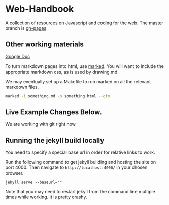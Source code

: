 Web-Handbook
============
A collection of resources on Javascript and coding for the web. The master branch is [gh-pages](http://sosolimited.github.io/Web-Handbook/).

## Other working materials

[Google Doc](https://docs.google.com/document/d/1VOw8QANeKeQoANMjAcm8sYywmslGq9e5mSgsUZaxp7c/edit)

To turn markdown pages into html, use [marked](https://www.npmjs.com/package/marked). You will want to include the appropriate markdown css, as is used by drawing.md.

We may eventually set up a Makefile to run marked on all the relevant markdown files.

```bash
marked -i something.md -o something.html --gfm
```
## Live Example Changes Below.

We are working with git right now.

## Running the jekyll build locally

You need to specify a special base url in order for relative links to work.

Run the following command to get jekyll building and hosting the site on port 4000. Then navigate to `http://localhost:4000/` in your chosen browser.

```
jekyll serve --baseurl=""
```

Note that you may need to restart jekyll from the command line multiple times while working. It is pretty crashy.
